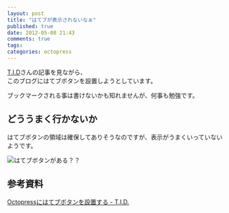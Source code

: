 ```yaml
---
layout: post
title: "はてブが表示されないなぁ"
published: true
date: 2012-05-08 21:43
comments: true
tags: 
categories: octopress
---
```


[T.I.D][TID]さんの記事を見ながら、  
このブログにはてブボタンを設置しようとしています。

ブックマークされる事は書けないかも知れませんが、何事も勉強です。

## どううまく行かないか
はてブボタンの領域は確保してありそうなのですが、表示がうまくいっていないようです。

![はてブボタンがある？？](https://img.skitch.com/20120511-mibj9s3y2ijm21iasjsjcs8i5k.gif)

## 参考資料
[Octopressにはてブボタンを設置する - T.I.D.][TID]

[TID]: tokkonopapa.github.com/blog/2011/12/31/hatena-bookmark-on-octopress/
